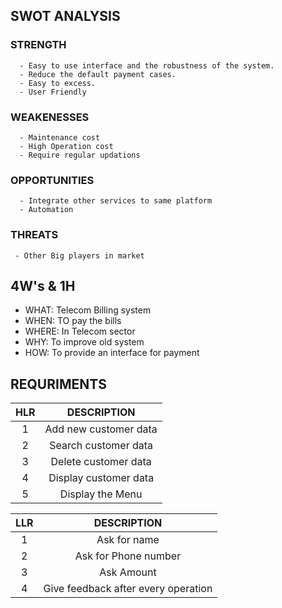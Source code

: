 
## SWOT ANALYSIS

  ### STRENGTH
      - Easy to use interface and the robustness of the system.
      - Reduce the default payment cases.
      - Easy to excess.
      - User Friendly
  ### WEAKENESSES
      - Maintenance cost
      - High Operation cost
      - Require regular updations
  ### OPPORTUNITIES
      - Integrate other services to same platform
      - Automation
  ### THREATS
     - Other Big players in market


## 4W's & 1H

   - WHAT: Telecom Billing system
   - WHEN: TO pay the bills
   - WHERE: In Telecom sector
   - WHY: To improve old system
   - HOW: To provide an interface for payment


## REQURIMENTS
   
   | HLR |DESCRIPTION|
   |:----:|:--------------------------------------------------:|
   |1|Add new customer data|
   |2|Search customer data|
   |3|Delete customer data|
   |4|Display customer data|
   |5|Display the Menu|
   
   
   | LLR |DESCRIPTION|
   |:----:|:--------------------------------------------------:|
   |1|Ask for name|
   |2|Ask for Phone number|
   |3|Ask Amount |
   |4|Give feedback after every operation|



 

  


         
  
